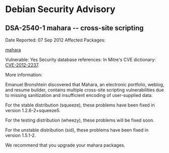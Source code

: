 
Debian Security Advisory
========================


DSA-2540-1 mahara -- cross-site scripting
-----------------------------------------



Date Reported:
07 Sep 2012
Affected Packages:

[mahara](https://packages.debian.org/src:mahara)

Vulnerable:
Yes
Security database references:
In Mitre's CVE dictionary: [CVE-2012-2237](https://security-tracker.debian.org/tracker/CVE-2012-2237).  

More information:

Emanuel Bronshtein discovered that Mahara, an electronic portfolio,
weblog, and resume builder, contains multiple cross-site scripting
vulnerabilities due to missing sanitization and insufficient encoding
of user-supplied data.


For the stable distribution (squeeze), these problems have been fixed in
version 1.2.6-2+squeeze5.


For the testing distribution (wheezy), these problems will be fixed soon.


For the unstable distribution (sid), these problems have been fixed in
version 1.5.1-2.


We recommend that you upgrade your mahara packages.






